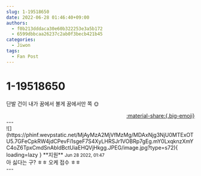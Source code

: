 ```yaml
---
slug: 1-19518650
date: 2022-06-28 01:46:40+09:00
authors:
  - f0b213dddaca30e60b322253e3a5b172
  - 6599dbbcaa26237c2ab0f3becb421b45
categories:
  - Jiwon
tags:
  - Fan Post
---
```


# 1-19518650

<div class="post-container" markdown="1">
<div class="content-container md-sidebar__scrollwrap" markdown="1">

단발 건이 내가 꿈에서 볼게 꿈에서만 쪽 🌞

</div>
</div>

<div style="text-align: right;" markdown="1">
<a href="https://weverse.io/fromis9/fanpost/1-19518650" style="text-align: right;">:material-share:{.big-emoji}</a>
</div>
---

<div class="comments-container md-sidebar__scrollwrap" markdown="1">
<div class="comment" markdown="1">
<div class='id-container' markdown="1">
![](https://phinf.wevpstatic.net/MjAyMzA2MjVfMzMg/MDAxNjg3NjU0MTExOTU5.7GFeCpkRW4jdCPevFi1sgeF7S4XyLHRSJr1VOBRp7gEg.mY0LxqknzXmYC4oZ6TpxCmdSnAbldBctUiaEHQVjHkgg.JPEG/image.jpg?type=s72){ loading=lazy }
**<span class="artist">지원</span>** <small>Jun 28 2022, 01:47</small><br>
</div>
<div class='comment-body' markdown="1">
아 싫다는 구? ㅎㅎ 오케 접수 ㅎㅎ
</div>
</div>
</div>
---
